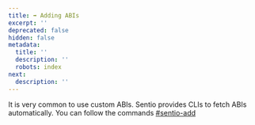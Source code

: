 ```yaml
---
title: ➡ Adding ABIs
excerpt: ''
deprecated: false
hidden: false
metadata:
  title: ''
  description: ''
  robots: index
next:
  description: ''
---
```

It is very common to use custom ABIs. Sentio provides CLIs to fetch ABIs automatically. You can follow the commands [#sentio-add](cli-reference#sentio-add "mention")
